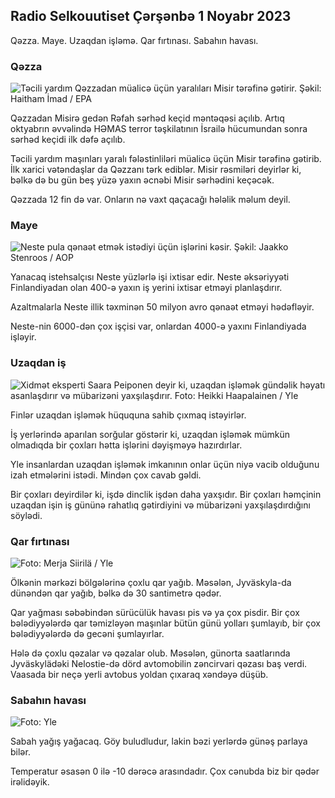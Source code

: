 ## Radio Selkouutiset Çərşənbə 1 Noyabr 2023

Qəzza. Maye. Uzaqdan işləmə. Qar fırtınası. Sabahın havası.

### Qəzza

![Təcili yardım Qəzzadan müalicə üçün yaralıları Misir tərəfinə gətirir. Şəkil: Haitham İmad / EPA](https://images.cdn.yle.fi/image/upload/c_crop,h_2821,w_5016,x_0,y_744/ar_1.777777777777777,c_fill,g_faces,h_pr_610.q_auto:eco/f_auto/fl_lossy/v1698852282/39-1194530654258b7aaf7a)

Qəzzadan Misirə gedən Rəfah sərhəd keçid məntəqəsi açılıb. Artıq oktyabrın əvvəlində HƏMAS terror təşkilatının İsrailə hücumundan sonra sərhəd keçidi ilk dəfə açılıb.

Təcili yardım maşınları yaralı fələstinliləri müalicə üçün Misir tərəfinə gətirib. İlk xarici vətəndaşlar da Qəzzanı tərk ediblər. Misir rəsmiləri deyirlər ki, bəlkə də bu gün beş yüzə yaxın əcnəbi Misir sərhədini keçəcək.

Qəzzada 12 fin də var. Onların nə vaxt qaçacağı hələlik məlum deyil.

### Maye

![Neste pula qənaət etmək istədiyi üçün işlərini kəsir. Şəkil: Jaakko Stenroos / AOP](https://images.cdn.yle.fi/image/upload/c_crop,h_2611,w_4643,x_0,y_483/ar_1.7777777777777777,c_fill,g_faces,w_06/d_02q_auto:eco/f_auto/fl_lossy/v1698838481/39-1191437653a0928a0b5b)

Yanacaq istehsalçısı Neste yüzlərlə işi ixtisar edir. Neste əksəriyyəti Finlandiyadan olan 400-ə yaxın iş yerini ixtisar etməyi planlaşdırır.

Azaltmalarla Neste illik təxminən 50 milyon avro qənaət etməyi hədəfləyir.

Neste-nin 6000-dən çox işçisi var, onlardan 4000-ə yaxını Finlandiyada işləyir.

### Uzaqdan iş

![Xidmət eksperti Saara Peiponen deyir ki, uzaqdan işləmək gündəlik həyatı asanlaşdırır və mübarizəni yaxşılaşdırır. Foto: Heikki Haapalainen / Yle](https://images.cdn.yle.fi/image/upload/c_crop,h_2988,w_5312,x_16,y_569/ar_1.777777777777777,c_fill,g_faces/610h,q_auto:eco/f_auto/fl_lossy/v1698754242/39-11936826540ed9ea44a0)

Finlər uzaqdan işləmək hüququna sahib çıxmaq istəyirlər.

İş yerlərində aparılan sorğular göstərir ki, uzaqdan işləmək mümkün olmadıqda bir çoxları hətta işlərini dəyişməyə hazırdırlar.

Yle insanlardan uzaqdan işləmək imkanının onlar üçün niyə vacib olduğunu izah etmələrini istədi. Mindən çox cavab gəldi.

Bir çoxları deyirdilər ki, işdə dinclik işdən daha yaxşıdır. Bir çoxları həmçinin uzaqdan işin iş gününə rahatlıq gətirdiyini və mübarizəni yaxşılaşdırdığını söylədi.

### Qar fırtınası

![ Foto: Merja Siirilä / Yle](https://images.cdn.yle.fi/image/upload/c_crop,h_2265,w_4028,x_0,y_378/ar_1.777777777777777,c_fill,g_faces/610h,0/q_auto:eco/f_auto/fl_lossy/v1698853993/39-119441665423d86dff6c)

Ölkənin mərkəzi bölgələrinə çoxlu qar yağıb. Məsələn, Jyväskyla-da dünəndən qar yağıb, bəlkə də 30 santimetrə qədər.

Qar yağması səbəbindən sürücülük havası pis və ya çox pisdir. Bir çox bələdiyyələrdə qar təmizləyən maşınlar bütün günü yolları şumlayıb, bir çox bələdiyyələrdə də gecəni şumlayırlar.

Hələ də çoxlu qəzalar və qəzalar olub. Məsələn, günorta saatlarında Jyväskylädəki Nelostie-də dörd avtomobilin zəncirvari qəzası baş verdi. Vaasada bir neçə yerli avtobus yoldan çıxaraq xəndəyə düşüb.

### Sabahın havası

![ Foto: Yle](https://images.cdn.yle.fi/image/upload/c_crop,h_1080,w_1919,x_0,y_0/ar_1.7777777777777777,c_fill,g_faces,h_675,w_101to/d_prq.au:eco/f_auto/fl_lossy/v1698848166/39-119453865425d62868a1)

Sabah yağış yağacaq. Göy buludludur, lakin bəzi yerlərdə günəş parlaya bilər.

Temperatur əsasən 0 ilə -10 dərəcə arasındadır. Çox cənubda biz bir qədər irəlidəyik.